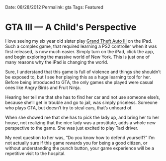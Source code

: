 Date: 08/28/2012
Permalink: gta
Tags: Featured

# GTA III — A Child's Perspective

I love seeing my six year old sister play [Grand Theft Auto III](http://d.pr/qeoZ) on the iPad. Such a complex game, that required learning a PS2 controller when it was first released, is now much easier. Simply turn on the iPad, click the app, and begin exploring the massive world of New York. This is just one of many reasons why the iPad is changing the world.

Sure, I understand that this game is full of violence and things she shouldn’t be exposed to, but I see her playing this as a huge learning tool for her. Before being introduced to GTA, the only games she played were casual ones like Angry Birds and Fruit Ninja.

Hearing her tell me that she has to find her car and not use someone else’s, because she’ll get in trouble and go to jail, was simply priceless. Someone who plays GTA, but doesn’t try to steal cars, that’s unheard of.

When she showed me that she has to pick the lady up, and bring her to her house, not realizing that the nice lady was a prostitute, adds a whole new perspective to the game. She was just excited to play Taxi driver.

My next question to her was, “Do you know how to defend yourself?” I’m not actually sure if this game rewards you for being a good citizen, or without understanding the punch button, your game experience will be a repetitive visit to the hospital.

